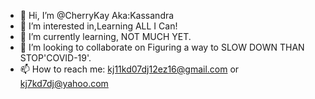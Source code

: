 - 👋 Hi, I’m @CherryKay Aka:Kassandra
- 👀 I’m interested in,Learning ALL I Can!
- 🌱 I’m currently learning, NOT MUCH YET.
- 💞️ I’m looking to collaborate on Figuring a way to SLOW DOWN THAN STOP'COVID-19'. 
- 📫 How to reach me: kj11kd07dj12ez16@gmail.com or kj7kd7dj@yahoo.com

<!---
CherryKay/CherryKay is a ✨ special ✨ repository because its `README.md` (this file) appears on your GitHub profile.
You can click the Preview link to take a look at your changes.
--->
